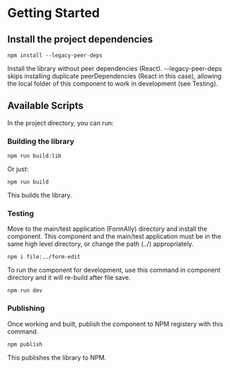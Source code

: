 # Getting Started

## Install the project dependencies

```
npm install --legacy-peer-deps
```

Install the library without peer dependencies (React). --legacy-peer-deps
skips installing duplicate peerDependencies (React in this case),
allowing the local folder of this component to work in development
(see Testing).

## Available Scripts

In the project directory, you can run:

### Building the library

```
npm run build:lib
```

Or just:

```
npm run build
```

This builds the library.

### Testing

Move to the main/test application (FormAlly) directory and install the
component. This component and the main/test application must be in the
same high level directory, or change the path (../) appropriately.

```
npm i file:../form-edit
```

To run the component for development, use this command in component
directory and it will re-build after file save.

```
npm run dev
```


### Publishing

Once working and built, publish the component to NPM registery with this
command.

```
npm publish
```

This publishes the library to NPM.
